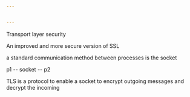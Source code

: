 ```yaml
---


---
```


Transport layer security 

An improved and more secure version of SSL 

a standard communication method between processes is the socket

p1 -- socket -- p2 

TLS is a protocol to enable a socket to encrypt outgoing messages and decrypt the incoming

